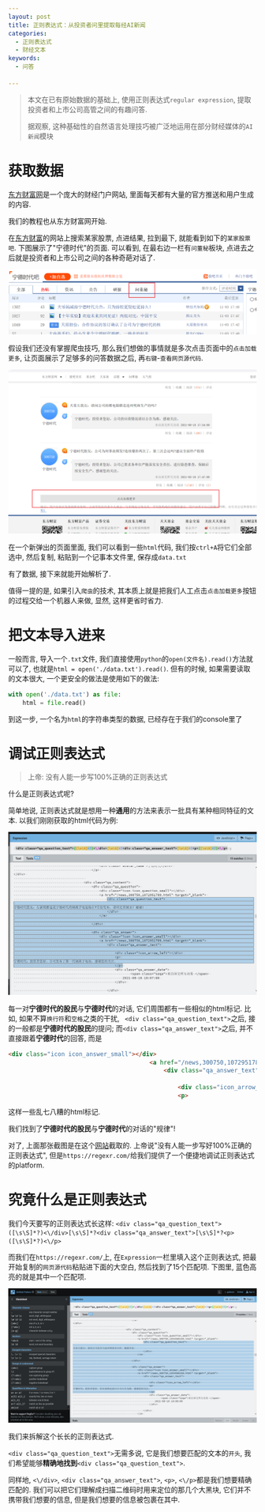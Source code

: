 ```yaml
---
layout: post
title: 正则表达式：从投资者问里提取每经AI新闻
categories:
  - 正则表达式
  - 财经文本
keywords:
  - 问答

---
```



>本文在已有原始数据的基础上, 使用正则表达式`regular expression`, 提取投资者和上市公司高管之间的有趣问答. 
>
>据观察, 这种基础性的自然语言处理技巧被广泛地运用在部分财经媒体的``AI新闻``模块

# 获取数据

[东方财富网](https://www.eastmoney.com/)是一个庞大的财经门户网站, 里面每天都有大量的官方推送和用户生成的内容.

我们的教程也从东方财富网开始.

在[东方财富](https://so.eastmoney.com/web/s?keyword=)的网站上搜索某家股票, 点进结果, 拉到最下, 就能看到如下的`某家股票吧`. 下图展示了"宁德时代"的页面. 可以看到, 在最右边一栏有`问董秘`板块, 点进去之后就是投资者和上市公司之间的各种奇葩对话了. 

![image-20211103175135931](/img/eastmoney/image-20211103175135931.png)

假设我们还没有掌握爬虫技巧, 那么我们想做的事情就是多次点击页面中的`点击加载更多`, 让页面展示了足够多的问答数据之后, 再`右键`-`查看网页源代码`.

![image-20211103175614218](/img/eastmoney/image-20211103175614218.png)

在一个新弹出的页面里面, 我们可以看到一些`html`代码, 我们按`ctrl+A`将它们全部选中, 然后复制, 粘贴到一个记事本文件里, 保存成`data.txt`

有了数据, 接下来就能开始解析了. 

值得一提的是, 如果引入`爬虫`的技术, 其本质上就是把我们人工点击`点击加载更多`按钮的过程交给一个机器人来做, 显然, 这样更省时省力.

# 把文本导入进来

一般而言, 导入一个`.txt`文件, 我们直接使用`python`的`open(文件名).read()`方法就可以了, 也就是`html = open('./data.txt').read()`. 但有的时候, 如果需要读取的文本很大, 一个更安全的做法是使用如下的做法:
```python
with open('./data.txt') as file:
    html = file.read()
```
到这一步, 一个名为`html`的字符串类型的数据, 已经存在于我们的console里了
# 调试正则表达式
> 上帝: 没有人能一步写100%正确的正则表达式

什么是正则表达式呢? 

简单地说,  正则表达式就是想用一种**通用**的方法来表示一批具有某种相同特征的文本. 以我们刚刚获取的html代码为例:

![image-20211103191002465](/img/eastmoney/image-20211103191002465.png)

每一对**宁德时代的股民**与**宁德时代**的对话, 它们周围都有一些相似的html标记. 比如, 如果不算`换行符`和`空格`之类的干扰,  ` <div class="qa_question_text">`之后, 接的一般都是**宁德时代的股民**的提问; 而`<div class="qa_answer_text">`之后, 并不直接跟着**宁德时代**的回答, 而是


```html
<div class="icon icon_answer_small"></div>
                                        <a href="/news,300750,1072951789.html" target="_blank">
                                            <div class="qa_answer_text">

                                                <div class="icon_arrow_left"></div>
                                                <p>
```

这样一些乱七八糟的html标记.

我们找到了**宁德时代的股民**与**宁德时代**的对话的"规律"!

对了, 上面那张截图是在这个[网站](https://regexr.com/)截取的. 上帝说"没有人能一步写好100%正确的正则表达式", 但是`https://regexr.com/`给我们提供了一个便捷地调试正则表达式的platform.

# 究竟什么是正则表达式

我们今天要写的正则表达式长这样: `<div class="qa_question_text">([\s\S]*?)<\/div>[\s\S]*?<div class="qa_answer_text">[\s\S]*?<p>([\s\S]*?)<\/p>`

而我们在`https://regexr.com/`上, 在`Expression`一栏里填入这个正则表达式, 把最开始复制的`网页源代码`粘贴进下面的大空白, 然后找到了15个匹配项. 下图里, 蓝色高亮的就是其中一个匹配项.

![image-20211103192311655](/img/eastmoney/image-20211103192311655.png)

我们来拆解这个长长的正则表达式.

`<div class="qa_question_text">`无需多说, 它是我们想要匹配的文本的`开头`, 我们希望能够**精确地找到**`<div class="qa_question_text">`.

同样地, `<\/div>`, `<div class="qa_answer_text">`, `<p>`, `<\/p>`都是我们想要精确匹配的. 我们可以把它们理解成扫描二维码时用来定位的那几个大黑块, 它们并不携带我们想要的信息, 但是我们想要的信息被包裹在其中.

